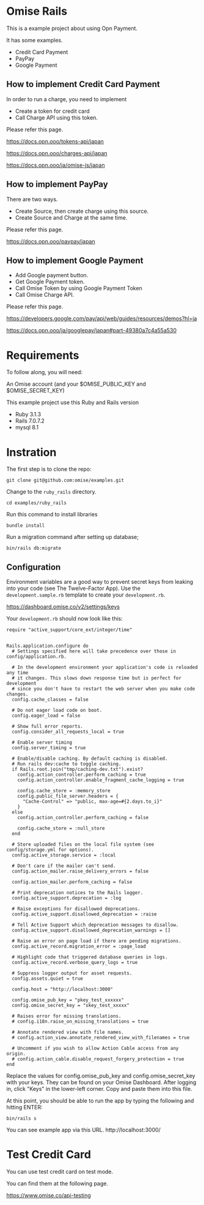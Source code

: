 # Omise Rails

This is a example project about using Opn Payment.

It has some examples.
- Credit Card Payment
- PayPay
- Google Payment

## How to implement Credit Card Payment

In order to run a charge, you need to implement
- Create a token for credit card
- Call Charge API using this token.

Please refer this page.

https://docs.opn.ooo/tokens-api/japan

https://docs.opn.ooo/charges-api/japan

https://docs.opn.ooo/ja/omise-js/japan


## How to implement PayPay

There are two ways.
- Create Source, then create charge using this source.
- Create Source and Charge at the same time.

Please refer this page.

https://docs.opn.ooo/paypay/japan


## How to implement Google Payment

- Add Google payment button.
- Get Google Payment token.
- Call Omise Token by using Google Payment Token
- Call Omise Charge API.

Please refer this page.

https://developers.google.com/pay/api/web/guides/resources/demos?hl=ja

https://docs.opn.ooo/ja/googlepay/japan#part-49380a7c4a55a530


# Requirements
To follow along, you will need:

An Omise account (and your $OMISE_PUBLIC_KEY and $OMISE_SECRET_KEY)

This example project use this Ruby and Rails version

- Ruby 3.1.3
- Rails 7.0.7.2
- mysql 8.1

# Instration
The first step is to clone the repo:

```
git clone git@github.com:omise/examples.git
```

Change to the `ruby_rails` directory. 

```
cd examples/ruby_rails
```

Run this command to install libraries

```
bundle install
```

Run a migration command after setting up database;

```
bin/rails db:migrate
```

## Configuration

Environment variables are a good way to prevent secret keys from leaking into your code (see The Twelve-Factor App). Use the `development.sample.rb` template to create your `development.rb`.

https://dashboard.omise.co/v2/settings/keys

Your `development.rb` should now look like this:

```
require "active_support/core_ext/integer/time"


Rails.application.configure do
  # Settings specified here will take precedence over those in config/application.rb.

  # In the development environment your application's code is reloaded any time
  # it changes. This slows down response time but is perfect for development
  # since you don't have to restart the web server when you make code changes.
  config.cache_classes = false

  # Do not eager load code on boot.
  config.eager_load = false

  # Show full error reports.
  config.consider_all_requests_local = true

  # Enable server timing
  config.server_timing = true

  # Enable/disable caching. By default caching is disabled.
  # Run rails dev:cache to toggle caching.
  if Rails.root.join("tmp/caching-dev.txt").exist?
    config.action_controller.perform_caching = true
    config.action_controller.enable_fragment_cache_logging = true

    config.cache_store = :memory_store
    config.public_file_server.headers = {
      "Cache-Control" => "public, max-age=#{2.days.to_i}"
    }
  else
    config.action_controller.perform_caching = false

    config.cache_store = :null_store
  end

  # Store uploaded files on the local file system (see config/storage.yml for options).
  config.active_storage.service = :local

  # Don't care if the mailer can't send.
  config.action_mailer.raise_delivery_errors = false

  config.action_mailer.perform_caching = false

  # Print deprecation notices to the Rails logger.
  config.active_support.deprecation = :log

  # Raise exceptions for disallowed deprecations.
  config.active_support.disallowed_deprecation = :raise

  # Tell Active Support which deprecation messages to disallow.
  config.active_support.disallowed_deprecation_warnings = []

  # Raise an error on page load if there are pending migrations.
  config.active_record.migration_error = :page_load

  # Highlight code that triggered database queries in logs.
  config.active_record.verbose_query_logs = true

  # Suppress logger output for asset requests.
  config.assets.quiet = true

  config.host = "http://localhost:3000"

  config.omise_pub_key = "pkey_test_xxxxxx"
  config.omise_secret_key = "skey_test_xxxxx"

  # Raises error for missing translations.
  # config.i18n.raise_on_missing_translations = true

  # Annotate rendered view with file names.
  # config.action_view.annotate_rendered_view_with_filenames = true

  # Uncomment if you wish to allow Action Cable access from any origin.
  # config.action_cable.disable_request_forgery_protection = true
end

```

Replace the values for config.omise_pub_key and config.omise_secret_key with your keys. They can be found on your Omise Dashboard. After logging in, click "Keys" in the lower-left corner. Copy and paste them into this file.

At this point, you should be able to run the app by typing the following and hitting ENTER:

```
bin/rails s
```

You can see example app via this URL.
http://localhost:3000/

# Test Credit Card

You can use test credit card on test mode.

You can find them at the following page.

https://www.omise.co/api-testing



